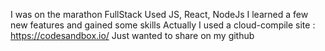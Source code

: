 I was on the marathon FullStack
Used JS, React, NodeJs
I learned a few new features and gained some skills
Actually I used a cloud-compile site : https://codesandbox.io/
Just wanted to share on my github